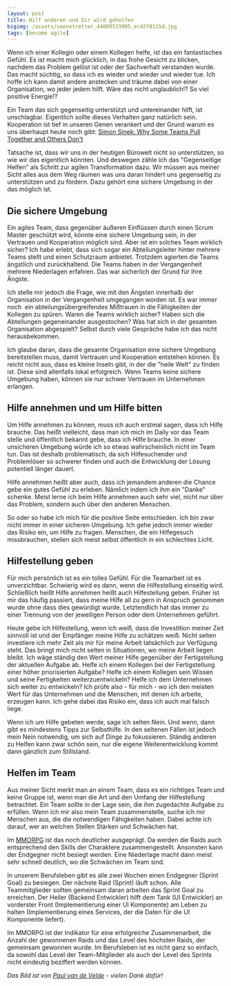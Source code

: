 ```yaml
---
layout: post
title: Hilf anderen und Dir wird geholfen
bigimg: /assets/seenotretter_44009533905_ec42f8115d.jpg
tags: [become agile]
---
```


Wenn ich einer Kollegin oder einem Kollegen helfe, ist das ein fantastisches Gefühl. Es ist macht mich glücklich, in das frohe Gesicht zu blicken, nachdem das Problem gelöst ist oder der Sachverhalt verstanden wurde. Das macht süchtig, so dass ich es wieder und wieder und wieder tue. Ich hoffe ich kann damit andere anstecken und träume dabei von einer Organisation, wo jeder jedem hilft. Wäre das nicht unglaublich!? So viel positive Energie!?

Ein Team das sich gegenseitig unterstützt und untereinander hilft, ist unschlagbar. Eigentlich sollte dieses Verhalten ganz natürlich sein. Kooperation ist tief in unseren Genen verankert und der Grund warum es uns überhaupt heute noch gibt: [Simon Sinek: Why Some Teams Pull Together and Others Don't](https://youtu.be/eP38Cxve5xY)

Tatsache ist, dass wir uns in der heutigen Bürowelt nicht so unterstützen, so wie wir das eigentlich könnten. Und deswegen zähle ich das "Gegenseitige Helfen" als Schritt zur agilen Transformation dazu. Wir müssen aus meiner Sicht alles aus dem Weg räumen was uns daran hindert uns gegenseitig zu unterstützen und zu fördern. Dazu gehört eine sichere Umgebung in der das möglich ist.

## Die sichere Umgebung

Ein agiles Team, dass gegenüber äußeren Einflüssen durch einen Scrum Master geschützt wird, könnte eine sichere Umgebung sein, in der Vertrauen und Kooperation möglich sind. Aber ist ein solches Team wirklich sicher? Ich habe erlebt, dass sich sogar ein Abteilungsleiter hinter mehrere Teams stellt und einen Schutzraum anbietet. Trotzdem agierten die Teams ängstlich und zurückhaltend. Die Teams haben in der Vergangenheit mehrere Niederlagen erfahren. Das war sicherlich der Grund für Ihre Ängste.

Ich stelle mir jedoch die Frage, wie mit den Ängsten innerhalb der Organisation in der Vergangenheit umgegangen worden ist. Es war immer noch  ein abteilungsübergreifendes Mißtrauen in die Fähigkeiten der Kollegen zu spüren. Waren die Teams wirklich sicher? Haben sich die Abteilungen gegeneinander ausgestochen? Was hat sich in der gesamten Organisation abgespielt? Selbst durch viele Gespräche habe ich das nicht herausbekommen.

Ich glaube daran, dass die gesamte Organisation eine sichere Umgebung bereitstellen muss, damit Vertrauen und Kooperation entstehen können. Es reicht nicht aus, dass es kleine Inseln gibt, in der die "heile Welt" zu finden ist. Diese sind allenfalls lokal erfolgreich. Wenn Teams keine sichere Umgebung haben, können sie nur schwer Vertrauen im Unternehmen erlangen.

## Hilfe annehmen und um Hilfe bitten

Um Hilfe annehmen zu können, muss ich auch erstmal sagen, dass ich Hilfe brauche. Das heißt vielleicht, dass man ich mich im Daily vor das Team stelle und öffentlich bekannt gebe, dass ich Hilfe brauche. In einer unsicheren Umgebung würde ich so etwas wahrscheinlich nicht im Team tun. Das ist deshalb problematisch, da sich Hilfesuchender und Problemlöser so schwerer finden und auch die Entwicklung der Lösung potentiell länger dauert.

Hilfe annehmen heißt aber auch, dass ich jemandem anderen die Chance gebe ein gutes Gefühl zu erleben. Nämlich indem ich ihm ein "Danke" schenke. Meist lerne ich beim Hilfe annehmen auch sehr viel, nicht nur über das Problem, sondern auch über den anderen Menschen.

So oder so habe ich mich für die positive Seite entschieden. Ich bin zwar nicht immer in einer sicheren Umgebung. Ich gehe jedoch immer wieder das Risiko ein, um Hilfe zu fragen. Menschen, die ein Hilfegesuch missbrauchen, stellen sich meist selbst öffentlich in ein schlechtes Licht.

## Hilfestellung geben

Für mich persönlich ist es ein tolles Gefühl. Für die Teamarbeit ist es unverzichtbar. Schwierig wird es dann, wenn die Hilfestellung einseitig wird. Schließlich heißt Hilfe annehmen heißt auch Hilfestellung geben. Früher ist mir das häufig passiert, dass meine Hilfe all zu gern in Anspruch genommen wurde ohne dass dies gewürdigt wurde. Letztendlich hat das immer zu einer Trennung von der jeweiligen Person oder dem Unternehmen geführt.

Heute gebe ich Hilfestellung, wenn ich weiß, dass die Investition meiner Zeit sinnvoll ist und der Empfänger meine Hilfe zu schätzen weiß. Nicht selten investiere ich mehr Zeit als mir für meine Arbeit tatsächlich zur Verfügung steht. Das bringt mich nicht selten in Situationen, wo meine Arbeit liegen bleibt. Ich wäge ständig den Wert meiner Hilfe gegenüber der Fertigstellung der aktuellen Aufgabe ab. Helfe ich einem Kollegen bei der Fertigstellung einer höher priorisierten Aufgabe? Helfe ich einem Kollegen sein Wissen und seine Fertigkeiten weiterzuentwickeln? Helfe ich dem Unternehmen sich weiter zu entwickeln? Ich prüfe also - für mich - wo ich den meisten Wert für das Unternehmen und die Menschen, mit denen ich arbeite, erzeugen kann. Ich gehe dabei das Risiko ein, dass ich auch mal falsch liege.

Wenn ich um Hilfe gebeten werde, sage ich selten Nein. Und wenn, dann gibt es mindestens Tipps zur Selbsthilfe. In den seltenen Fällen ist jedoch mein Nein notwendig, um sich auf Dinge zu fokussieren. Ständig anderen zu Helfen kann zwar schön sein, nur die eigene Weiterentwicklung kommt dann gänzlich zum Stillstand.

## Helfen im Team

Aus meiner Sicht merkt man an einem Team, dass es ein richtiges Team und keine Gruppe ist, wenn man die Art und den Umfang der Hilfestellung betrachtet. Ein Team sollte in der Lage sein, die ihm zugedachte Aufgabe zu erfüllen. Wenn ich mir also mein Team zusammenstelle, suche ich mir Menschen aus, die die notwendigen Fähigkeiten haben. Dabei achte ich darauf, wer an welchen Stellen Stärken und Schwächen hat.

Im [MMORPG](https://de.wikipedia.org/wiki/Massively_Multiplayer_Online_Role-Playing_Game) ist das noch deutlicher ausgeprägt. Da werden die Raids auch entsprechend den Skills der Charaktere zusammengestellt. Ansonsten kann der Endgegner nicht besiegt werden. Eine Niederlage macht dann meist sehr schnell deutlich, wo die Schwächen im Team sind.

In unserem Berufsleben gibt es alle zwei Wochen einen Endgegner (Sprint Goal) zu besiegen. Der nächste Raid (Sprint) läuft schon. Alle Teammitglieder sollten gemeinsam daran arbeiten das Sprint Goal zu erreichen. Der Heiler (Backend Entwickler) hilft dem Tank (UI Entwickler) an vorderster Front (Implementierung einer UI Komponente) am Leben zu halten (Implementierung eines Services, der die Daten für die UI Komponente liefert).

Im MMORPG ist der Indikator für eine erfolgreiche Zusammenarbeit, die Anzahl der gewonnenen Raids und das Level des höchsten Raids, der gemeinsam gewonnen wurde. Im Berufsleben ist es nicht ganz so einfach, da sowohl das Level der Team-Mitglieder als auch der Level des Sprints nicht eindeutig beziffert werden können.

_Das Bild ist von [Paul van de Velde](https://www.flickr.com/photos/dordrecht-holland/) - vielen Dank dafür!_